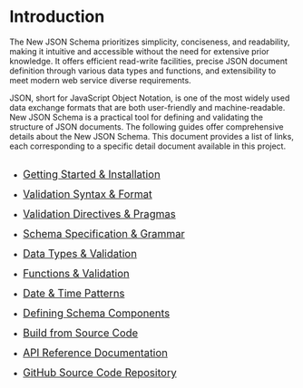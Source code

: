 # Introduction
The New JSON Schema prioritizes simplicity, conciseness, and readability, making it intuitive and accessible without the need for extensive prior knowledge. It offers efficient read-write facilities, precise JSON document definition through various data types and functions, and extensibility to meet modern web service diverse requirements.

JSON, short for JavaScript Object Notation, is one of the most widely used data exchange formats that are both user-friendly and machine-readable. New JSON Schema is a practical tool for defining and validating the structure of JSON documents. The following guides offer comprehensive details about the New JSON Schema. This document provides a list of links, each corresponding to a specific detail document available in this project.
<br/>
<br/>

 * <font size="4">[Getting Started & Installation](/JSchema-DotNet/articles/quickstart.html)</font>

 * <font size="4">[Validation Syntax & Format](/JSchema-DotNet/articles/validation.html)</font>

 * <font size="4">[Validation Directives & Pragmas](/JSchema-DotNet/articles/directives.html)</font>

 * <font size="4">[Schema Specification & Grammar](/JSchema-DotNet/articles/specification.html)</font>

 * <font size="4">[Data Types & Validation](/JSchema-DotNet/articles/datatypes.html)</font>

 * <font size="4">[Functions & Validation](/JSchema-DotNet/articles/functions.html)</font>

 * <font size="4">[Date & Time Patterns](/JSchema-DotNet/articles/datetime.html)</font>

 * <font size="4">[Defining Schema Components](/JSchema-DotNet/articles/components.html)</font>

 * <font size="4">[Build from Source Code](/JSchema-DotNet/articles/sourcebuild.html)</font>

 * <font size="4">[API Reference Documentation](/JSchema-DotNet/api/index.html)</font>

 * <font size="4">[GitHub Source Code Repository](https://github.com/relogiclabs/JSchema-DotNet)</font>

<br/>